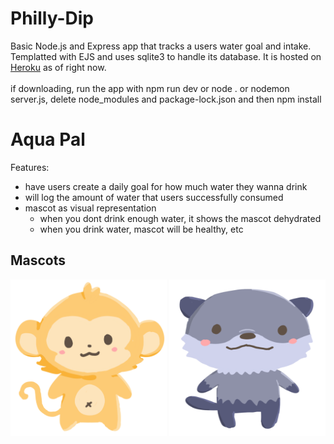 # Philly-Dip
Basic Node.js and Express app that tracks a users water goal and intake. Templatted with EJS and uses sqlite3 to handle its database. It is hosted on [Heroku](https://aquapal.herokuapp.com/) as of right now.
<br>
<br>
if downloading, run the app with npm run dev or node . or nodemon server.js,
delete node_modules and package-lock.json and then npm install
# Aqua Pal

Features: 
- have users create a daily goal for how much water they wanna drink 
- will log the amount of water that users successfully consumed 
- mascot as visual representation 
   - when you dont drink enough water, it shows the mascot dehydrated
   - when you drink water, mascot will be healthy, etc

## Mascots
<div align="center">
<img src="/public/monkee.svg" style="width:250px; height:250px;" alt="im a monkey"/>
<img src="/public/otter.svg" style="width:250px; height:250px;" alt="im an otter"/>
</div>